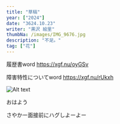 ```yaml
---
title: "草稿"
year: ["2024"]
date: "3624.10.23"
writer: "黒沢 絵里"
thumbNa: /images/IMG_9676.jpg
description: "不足。"
tag: ["花"]
---
```




履歴書word <https://xgf.nu/oyGSv>

障害特性についてword <https://xgf.nu/rUkxh>



![Alt text](/images/IMG_9775.jpg)


おはよう



さやかー面接前にハグしよーよー


